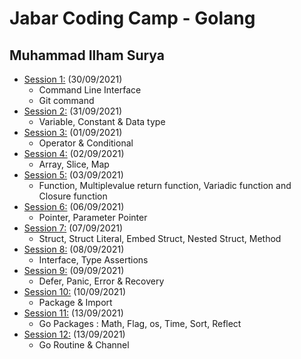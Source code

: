 # Jabar Coding Camp - Golang

## Muhammad Ilham Surya

- [Session 1:](./tugas_1) (30/09/2021)
  - Command Line Interface
  - Git command
- [Session 2:](./tugas_2) (31/09/2021)
  - Variable, Constant & Data type
- [Session 3:](./tugas_3) (01/09/2021)
  - Operator & Conditional
- [Session 4:](./tugas_4) (02/09/2021)
  - Array, Slice, Map
- [Session 5:](./tugas_5) (03/09/2021)
  - Function, Multiplevalue return function, Variadic function and Closure function
- [Session 6:](./tugas_6) (06/09/2021)
  - Pointer, Parameter Pointer
- [Session 7:](./tugas_7) (07/09/2021)
  - Struct, Struct Literal, Embed Struct, Nested Struct, Method
- [Session 8:](./tugas_8) (08/09/2021)
  - Interface, Type Assertions
- [Session 9:](./tugas_9) (09/09/2021)
  - Defer, Panic, Error & Recovery
- [Session 10:](./tugas_10) (10/09/2021)
  - Package & Import
- [Session 11:](./tugas_11) (13/09/2021)
  - Go Packages : Math, Flag, os, Time, Sort, Reflect
- [Session 12:](./tugas_12) (13/09/2021)
  - Go Routine & Channel
